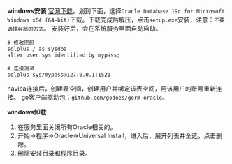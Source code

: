 **windows安装**
[官网下载](https://www.oracle.com/database/technologies/oracle-database-software-downloads.html)，划到下面，选择`Oracle Database 19c for Microsoft Windows x64 (64-bit)`下载。下载完成后解压，点击`setup.exe`安装，注意：`不要选择容器的方式`。
安装好后，会在系统服务里面自动启动。
```
# 修改密码
sqlplus / as sysdba
alter user sys identified by mypass;

# 连接测试
sqlplus sys/mypass@127.0.0.1:1521
```
navica连接后，创建表空间，创建用户并绑定该表空间，用该用户的账号重新连接。
go客户端驱动包：`github.com/godoes/gorm-oracle`。

**windows卸载**
1. 在服务里面关闭所有Oracle相关的。
2. 开始->程序->Oracle->Universal Install，进入后，展开列表并全选，点击删除。
3. 删除安装目录和程序目录。